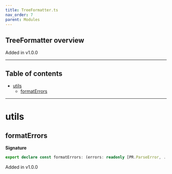 ```yaml
---
title: TreeFormatter.ts
nav_order: 7
parent: Modules
---
```


## TreeFormatter overview

Added in v1.0.0

---

<h2 class="text-delta">Table of contents</h2>

- [utils](#utils)
  - [formatErrors](#formaterrors)

---

# utils

## formatErrors

**Signature**

```ts
export declare const formatErrors: (errors: readonly [PR.ParseError, ...PR.ParseError[]]) => string
```

Added in v1.0.0
